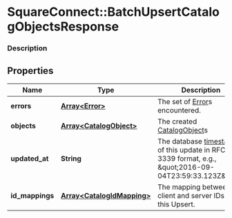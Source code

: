 # SquareConnect::BatchUpsertCatalogObjectsResponse

### Description



## Properties
Name | Type | Description | Notes
------------ | ------------- | ------------- | -------------
**errors** | [**Array&lt;Error&gt;**](Error.md) | The set of [Error](#type-error)s encountered. | [optional] 
**objects** | [**Array&lt;CatalogObject&gt;**](CatalogObject.md) | The created [CatalogObject](#type-catalogobject)s | [optional] 
**updated_at** | **String** | The database [timestamp](#workingwithdates) of this update in RFC 3339 format, e.g., \&quot;2016-09-04T23:59:33.123Z\&quot;. | [optional] 
**id_mappings** | [**Array&lt;CatalogIdMapping&gt;**](CatalogIdMapping.md) | The mapping between client and server IDs for this Upsert. | [optional] 


